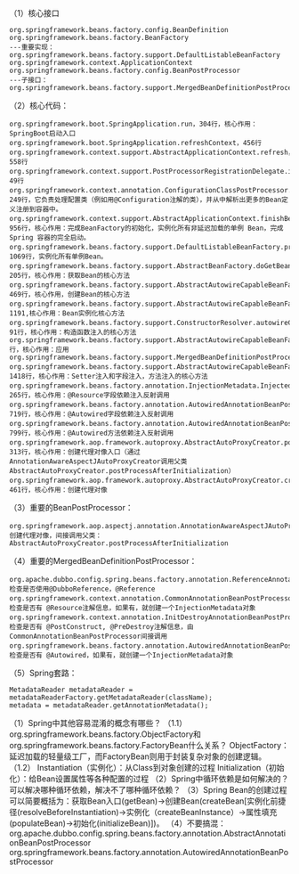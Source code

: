 （1）核心接口
    
    org.springframework.beans.factory.config.BeanDefinition
    org.springframework.beans.factory.BeanFactory
    ---重要实现：org.springframework.beans.factory.support.DefaultListableBeanFactory
    org.springframework.context.ApplicationContext
    org.springframework.beans.factory.config.BeanPostProcessor
    ---子接口：org.springframework.beans.factory.support.MergedBeanDefinitionPostProcessor

（2）核心代码：
    
    org.springframework.boot.SpringApplication.run，304行，核心作用：SpringBoot启动入口
    org.springframework.boot.SpringApplication.refreshContext，456行
    org.springframework.context.support.AbstractApplicationContext.refresh，558行
    org.springframework.context.support.PostProcessorRegistrationDelegate.invokeBeanFactoryPostProcessors，49行
    org.springframework.context.annotation.ConfigurationClassPostProcessor.postProcessBeanDefinitionRegistry，249行，它负责处理配置类（例如用@Configuration注解的类），并从中解析出更多的Bean定义注册到容器中。
    org.springframework.context.support.AbstractApplicationContext.finishBeanFactoryInitialization，956行，核心作用：完成BeanFactory的初始化，实例化所有非延迟加载的单例 Bean，完成 Spring 容器的完全启动。
    org.springframework.beans.factory.support.DefaultListableBeanFactory.preInstantiateSingletons，1069行，实例化所有单例Bean。
    org.springframework.beans.factory.support.AbstractBeanFactory.doGetBean，205行，核心作用：获取Bean的核心方法
    org.springframework.beans.factory.support.AbstractAutowireCapableBeanFactory.createBean，469行，核心作用，创建Bean的核心方法
    org.springframework.beans.factory.support.AbstractAutowireCapableBeanFactory.createBeanInstance，1191,核心作用：Bean实例化核心方法
    org.springframework.beans.factory.support.ConstructorResolver.autowireConstructor，91行，核心作用：构造函数注入的核心方法
    org.springframework.beans.factory.support.AbstractAutowireCapableBeanFactory.applyMergedBeanDefinitionPostProcessors,1116行，核心作用：应用org.springframework.beans.factory.support.MergedBeanDefinitionPostProcessor.postProcessMergedBeanDefinition
    org.springframework.beans.factory.support.AbstractAutowireCapableBeanFactory.populateBean，1418行，核心作用：Setter注入和字段注入，方法注入的核心方法
    org.springframework.beans.factory.annotation.InjectionMetadata.InjectedElement.inject，265行，核心作用：@Resource字段依赖注入反射调用
    org.springframework.beans.factory.annotation.AutowiredAnnotationBeanPostProcessor.AutowiredFieldElement.inject，719行，核心作用：@Autowired字段依赖注入反射调用
    org.springframework.beans.factory.annotation.AutowiredAnnotationBeanPostProcessor.AutowiredMethodElement.inject，799行，核心作用：@Autowired方法依赖注入反射调用
    org.springframework.aop.framework.autoproxy.AbstractAutoProxyCreator.postProcessAfterInitialization，313行，核心作用：创建代理对像入口（通过AnnotationAwareAspectJAutoProxyCreator调用父类AbstractAutoProxyCreator.postProcessAfterInitialization）
    org.springframework.aop.framework.autoproxy.AbstractAutoProxyCreator.createProxy，461行，核心作用：创建代理对像

（3）重要的BeanPostProcessor：

    org.springframework.aop.aspectj.annotation.AnnotationAwareAspectJAutoProxyCreator：创建代理对像，间接调用父类：AbstractAutoProxyCreator.postProcessAfterInitialization

（4）重要的MergedBeanDefinitionPostProcessor：
    
    org.apache.dubbo.config.spring.beans.factory.annotation.ReferenceAnnotationBeanPostProcessor.postProcessMergedBeanDefinition：检查是否使用@DubboReference，@Reference
    org.springframework.context.annotation.CommonAnnotationBeanPostProcessor.postProcessMergedBeanDefinition：检查是否有 @Resource注解信息，如果有，就创建一个InjectionMetadata对象
    org.springframework.context.annotation.InitDestroyAnnotationBeanPostProcessor.postProcessMergedBeanDefinition：检查是否有 @PostConstruct, @PreDestroy注解信息，由CommonAnnotationBeanPostProcessor间接调用
    org.springframework.beans.factory.annotation.AutowiredAnnotationBeanPostProcessor.postProcessMergedBeanDefinition：检查是否有 @Autowired，如果有，就创建一个InjectionMetadata对象

（5）Spring套路：
    
    MetadataReader metadataReader = metadataReaderFactory.getMetadataReader(className);
    metadata = metadataReader.getAnnotationMetadata();
    



（1）Spring中其他容易混淆的概念有哪些？
（1.1）org.springframework.beans.factory.ObjectFactory和org.springframework.beans.factory.FactoryBean什么关系？
ObjectFactory：延迟加载的轻量级工厂，而FactoryBean则用于封装复杂对象的创建逻辑。
（1.2）
Instantiation（实例化）：从Class到对象创建的过程
Initialization（初始化）：给Bean设置属性等各种配置的过程
（2）Spring中循环依赖是如何解决的？可以解决哪种循环依赖，解决不了哪种循环依赖？
（3）Spring Bean的创建过程可以简要概括为：获取Bean入口(getBean)->创建Bean(createBean[实例化前捷径(resolveBeforeInstantiation)->实例化（createBeanInstance）->属性填充(populateBean)->初始化(initializeBean)])。
（4）不要搞混：
org.apache.dubbo.config.spring.beans.factory.annotation.AbstractAnnotationBeanPostProcessor 
org.springframework.beans.factory.annotation.AutowiredAnnotationBeanPostProcessor